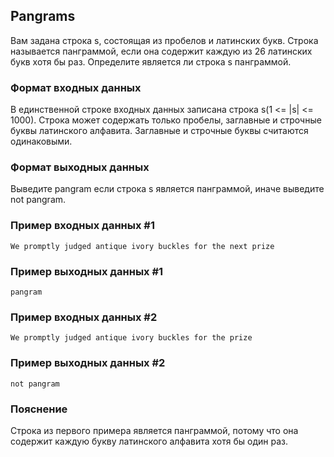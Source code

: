## Pangrams
Вам задана строка s, состоящая из пробелов и латинских букв. Строка называется панграммой, если она содержит каждую из 26 латинских букв хотя бы раз. Определите является ли строка s панграммой.

### Формат входных данных

В единственной строке входных данных записана строка s(1 <= |s| <= 1000). Строка может содержать только пробелы, заглавные и строчные буквы латинского алфавита. Заглавные и строчные буквы считаются одинаковыми.

### Формат выходных данных

Выведите pangram если строка s является панграммой, иначе выведите not pangram.

### Пример входных данных #1
~~~
We promptly judged antique ivory buckles for the next prize    
~~~
### Пример выходных данных #1
~~~
pangram
~~~
### Пример входных данных #2
~~~
We promptly judged antique ivory buckles for the prize    
~~~
### Пример выходных данных #2
~~~
not pangram
~~~
### Пояснение
Строка из первого примера является панграммой, потому что она содержит каждую букву латинского алфавита хотя бы один раз.
